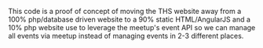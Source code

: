 This code is a proof of concept of moving the THS website away from a 100% php/database driven website to a 90% static HTML/AngularJS and a 10% php website use to leverage the meetup's event API so we can manage all events via meetup instead of managing events in 2-3 different places.